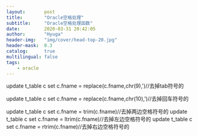 ```yaml
---
layout:       post
title:        "Oracle空格处理"
subtitle:     "Oracle空格处理函数"
date:         2020-03-31 20:42:05
author:       "Hyuga"
header-img:   "img/cover/head-top-20.jpg"
header-mask:  0.3
catalog:      true
multilingual: false
tags:
    - oracle
---
```


update t_table c set c.fname = replace(c.fname,chr(9),')//去掉tab符号的

update t_table c set c.fname = replace(c.fname,chr(10),')//去掉回车符号的

update t_table c set c.fname = trim(c.fname)//去掉两边空格符号的
update t_table c set c.fname = ltrim(c.fname)//去掉左边空格符号的
update t_table c set c.fname = rtrim(c.fname)//去掉右边空格符号的